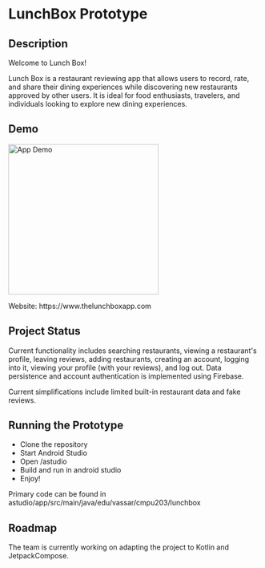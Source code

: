# LunchBox Prototype

## Description

Welcome to Lunch Box!

Lunch Box is a restaurant reviewing app that allows users to record, rate, and share their dining experiences while discovering new restaurants approved by other users. It is ideal for food enthusiasts, travelers, and individuals looking to explore new dining experiences. 

## Demo

<img src="https://github.com/user-attachments/assets/834884ef-d253-4bd8-a272-646ae01f6955" alt="App Demo" width="300" height="auto"/>
<p>Website: https://www.thelunchboxapp.com</p>

## Project Status

Current functionality includes searching restaurants, viewing a restaurant's profile, leaving reviews, adding restaurants, creating an account, logging into it, viewing your profile (with your reviews), and log out. Data persistence and account authentication is implemented using Firebase.

Current simplifications include limited built-in restaurant data and fake reviews.

## Running the Prototype
* Clone the repository
* Start Android Studio
* Open /astudio
* Build and run in android studio
* Enjoy!

Primary code can be found in astudio/app/src/main/java/edu/vassar/cmpu203/lunchbox

## Roadmap

The team is currently working on adapting the project to Kotlin and JetpackCompose.
